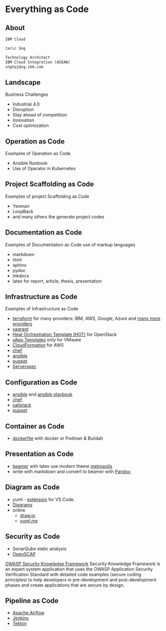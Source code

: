 # Everything as Code

## About

```markdown
IBM Cloud

Jaric Sng

Technology Architect
IBM Cloud Integration (ASEAN)
sngtpj@sg.ibm.com
```

## Landscape

Business Challenges

- Industrial 4.0
- Disruption
- Stay ahead of competition
- Innovation 
- Cost optimization

## Operation as Code

Examples of Operation as Code 

- Ansible Runbook
- Use of Operator in Kubernetes

## Project Scaffolding as Code

Examples of project Scaffolding as Code

- Yeoman
- LoopBack
- and many others the generate project codes

## Documentation as Code

Examples of Documentation as Code use of markup languages

- markdown
- html
- sphinx
- pydoc
- mkdocs
- latex for report, article, thesis, presentation

## Infrastructure as Code

Examples of Infrastructure as Code

- [terraform](https://www.terraform.io/intro/index.html) for many providers: IBM, AWS, Google, Azure and [many more providers](https://www.terraform.io/docs/providers/index.html)
- [vagrant](https://www.vagrantup.com/intro/getting-started)
- [Heat Orchestration Template (HOT)](https://docs.openstack.org/heat/rocky/template_guide/hot_guide.html) for OpenStack
- [vApp Templates](https://docs.vmware.com/en/VMware-Cloud-Director/10.0/com.vmware.vcloud.tenantportal.doc/GUID-D5737821-C3A4-4C73-8959-CA293C12A7DE.html) only for VMware
- [CloudFormation](https://aws.amazon.com/cloudformation/) for AWS 
- [chef](https://www.chef.io/)
- [ansible](https://www.ansible.com/resources/get-started)
- [puppet](https://puppet.com/)
- [Serverspec](https://serverspec.org/)

## Configuration as Code

- [ansible](https://www.ansible.com/resources/get-started) and [ansible playbook](https://docs.ansible.com/ansible/latest/user_guide/playbooks.html)
- [chef](https://www.chef.io/configuration-management/)
- [saltstack](https://www.saltstack.com/)
- [puppet](https://puppet.com/)

## Container as Code

- [dockerfile](https://docs.docker.com/engine/reference/builder/) with docker or Podman & Buildah

## Presentation as Code

- [beamer](https://www.overleaf.com/learn/latex/beamer) with latex use modern theme [metropolis](https://github.com/matze/mtheme)
- write with markdown and convert to beamer with [Pandoc](https://pandoc.org/)

## Diagram as Code

- yuml - [extension](https://marketplace.visualstudio.com/items?itemName=JaimeOlivares.yuml) for VS Code.
- [Diagrams](https://diagrams.mingrammer.com/docs/getting-started/examples)
- online
    - [draw.io](https://app.diagrams.net/)
    - [yuml.me](https://yuml.me/)

## Security as Code

- SonarQube static analysis
- [OpenSCAP](https://www.open-scap.org/)

[OWASP Security Knowledge Framework](https://github.com/blabla1337/skf-flask)
Security Knowledge Framework is an expert system application that uses the OWASP Application Security Verification Standard with detailed code examples (secure coding principles) to help developers in pre-development and post-development phases and create applications that are secure by design.

## Pipeline as Code

- [Apache Airflow](https://airflow.apache.org/)
- [Jenkins](https://www.jenkins.io/)
- [Tekton](https://github.com/tektoncd/pipeline#-tekton-pipelines)